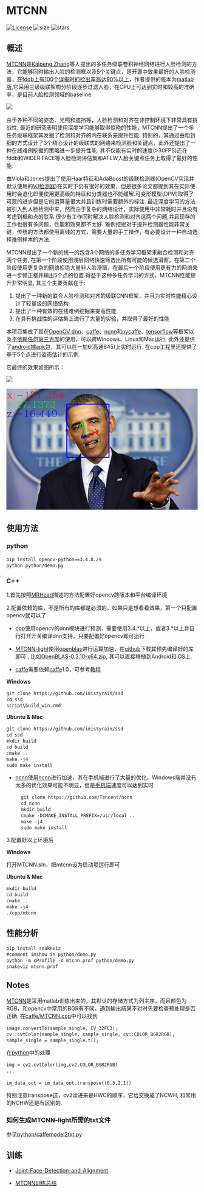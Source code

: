# MTCNN
[![License](https://img.shields.io/badge/license-MIT-yellow.svg)](LICENSE)
![size](https://img.shields.io/github/repo-size/imistyrain/MTCNN)
![stars](https://img.shields.io/github/stars/imistyrain/MTCNN?style=social)

## 概述

[MTCNN](https://kpzhang93.github.io/MTCNN_face_detection_alignment/index.html)是[Kaipeng Zhang](https://kpzhang93.github.io/)等人提出的多任务级联卷积神经网络进行人脸检测的方法，它能够同时输出人脸的检测框以及5个关键点，是开源中效果最好的人脸检测器，[在fddb上有100个误报时的检出率高达90%以上](https://github.com/imistyrain/fddb-windows)，作者提供的版本为[matlab版](https://github.com/kpzhang93/MTCNN_face_detection_alignment),它采用三级级联架构分阶段逐步过滤人脸，在CPU上可达到实时和较高的准确率，是目前人脸检测领域的baseline.

![](https://kpzhang93.github.io/MTCNN_face_detection_alignment/support/index.png)

由于各种不同的姿态、光照和遮挡等，人脸检测和对齐在非控制环境下非常具有挑战性. 最近的研究表明使用深度学习能够取得惊艳的性能，MTCNN提出了一个多任务级联框架其发掘了检测和对齐的内在联系来提升性能. 特别的，其通过由粗到细的方式设计了3个精心设计的级联式的网络来检测脸和关键点，此外还提出了一种在线难例挖掘的策略进一步提升性能. 其不仅能有实时的速度(>30FPS)还在fddb和WIDER FACE等人脸检测评估集和AFLW人脸关键点任务上取得了最好的性能.

由Viola和Jones提出了使用Haar特征和AdaBoost的级联检测器(OpenCV实现并默认使用的[VJ检测器](https://blog.csdn.net/lixiaoguang20/article/details/78403682?utm_medium=distribute.pc_relevant.none-task-blog-BlogCommendFromMachineLearnPai2-2.nonecase&depth_1-utm_source=distribute.pc_relevant.none-task-blog-BlogCommendFromMachineLearnPai2-2.nonecase))在实时下仍有很好的效果，但是很多论文都提到其在实际使用时会退化即便使用更高级的特征和分类器也不能缓解.可变形模型(DPM)取得了可观的进步但是它的运算量很大并且训练时需要额外的标注. 最近深度学习的方法被引入到人脸检测中来，然而由于复杂的网络设计，实际使用中非常耗时并且没有考虑到框和点的联系.很少有工作同时解决人脸检测和对齐这两个问题,并且现存的工作也很有多问题，性能和效果都不太好. 难例挖掘对于提升检测器性能非常关键，传统的方法都使用离线的方式，需要大量的手工操作，有必要设计一种自动选择难例样本的方法.

MTCNN提出了一个新的统一的包含3个网络的多任务学习框架来融合检测和对齐两个任务, 在第一个阶段使用浅层网络快速筛选出所有可能的候选滑窗，在第二个阶段使用更复杂的网络拒绝大量非人脸滑窗，在最后一个阶段使用更有力的网络来进一步修正框并输出5个点的位置.得益于这种多任务学习的方式，MTCNN性能提升非常明显, 其三个主要贡献在于:

1. 提出了一种新的联合人脸检测和对齐的级联CNN框架，并且为实时性能精心设计了轻量级的网络结构
2. 提出了一种有效的在线难例挖掘来提高性能
3. 在具有挑战性的评估集上进行了大量的实验，并取得了最好的性能

本项目集成了其在[OpenCV dnn](https://github.com/imistyrain/MTCNN/tree/master/cpp)、[caffe](https://github.com/imistyrain/MTCNN/tree/master/affe)、[ncnn](https://github.com/imistyrain/MTCNN/tree/master/ncnn)和[pycaffe](https://github.com/imistyrain/MTCNN/tree/master/python-caffe)、[tensorflow](https://github.com/imistyrain/MTCNN/tree/master/tensorflow)等框架以及[不依赖任何第三方库](https://github.com/imistyrain/MTCNN/tree/master/MTCNN-light)的使用，可以跨Windows、Linux和Mac运行, 此外还提供了[android端apk包](https://github.com/imistyrain/MTCNN/releases)，其可以在一加6(高通845)上实时运行.
在cpp工程里还提供了基于5个点进行姿态估计的示例.

它最终的效果如图所示：

![](https://i.imgur.com/FbglxoX.jpg)

![](results/test.jpg)

## 使用方法

### python
```
pip install opencv-python==3.4.8.29
python python/demo.py
```

### C++

1.首先按照[MRHead](https://github.com/imistyrain/MRHead)描述的方法配置好opencv跨版本和平台编译环境

2.配置依赖的库，不是所有的库都是必须的，如果只是想看看效果，第一个只配置opencv就可以了.

- [cpp](cpp)使用opencv的dnn模块进行预测，需要使用3.4.*以上，或者3.*以上并自行打开开关编译dnn支持，只要配置好opencv即可运行

- [MTCNN-light](MTCNN-light)使用[openblas](https://github.com/xianyi/OpenBLAS)进行运算加速，在[github](https://github.com/xianyi/OpenBLAS/releases/)下载其预先编译好的库即可
, 比如[OpenBLAS-0.3.10-x64.zip](https://github.com/xianyi/OpenBLAS/releases/download/v0.3.10/OpenBLAS-0.3.10-x64.zip), 其可以直接移植到Android和iOS上.

- [caffe](caffe)需要依赖[caffe](https://github.com/BVLC/caffe)1.0，可参考[教程](http://blog.csdn.net/akashaicrecorder/article/details/71016942)

 **Windows**

	git clone https://github.com/imistyrain/ssd
	cd ssd
	script\build_win.cmd
 **Ubuntu & Mac**

	git clone https://github.com/imistyrain/ssd
	cd ssd
	mkdir build
	cd build
	cmake ..
	make -j4
	sudo make install

* [ncnn](ncnn)使用[ncnn](https://github.com/Tencent/ncnn)进行加速，其在手机端进行了大量的优化，Windows端并没有太多的优化效果可能不明显，但是[手机端](https://github.com/imistyrain/MTCNN/releases/download/1.0/mtcnn.apk)速度可以达到实时

		git clone https://github.com/Tencent/ncnn
		cd ncnn
		mkdir build
		cmake -DCMAKE_INSTALL_PREFIX=/usr/local ..
		make -j4
		sudo make install

3.配置好以上环境后

 **Windows**

打开MTCNN.sln，把mtcnn设为启动项运行即可

 **Ubuntu & Mac**

	mkdir build
	cd build
	cmake ..
	make -j4
	./cpp/mtcnn

## 性能分析
```
pip install snakeviz
#comment imshow in python/demo.py
python -m cProfile -o mtcnn.prof python/demo.py
snakeviz mtcnn.prof
```

## Notes

[MTCNN](https://kpzhang93.github.io/MTCNN_face_detection_alignment/index.html)是采用matlab训练出来的，其默认的存储方式为列主序，而且颜色为RGB，和opencv中常用的BGR有不同，遇到输出结果不对时先要检查预处理是否正确.
在[caffe/MTCNN.cpp](https://github.com/imistyrain/MTCNN/blob/8fc7ed67214ce53b690efe99ee368ab75d71b38b/cpp/MTCNN.cpp#L356)中可以找到

	image.convertTo(sample_single, CV_32FC3);
	cv::cvtColor(sample_single, sample_single, cv::COLOR_BGR2RGB);
	sample_single = sample_single.t();
	
在[python](python-caffe/MtcnnDetector.py)中的处理

	img = cv2.cvtColor(img,cv2.COLOR_BGR2RGB)
	...

	im_data_out = im_data_out.transpose((0,3,2,1)) 
特别注意transpose这，cv2读进来是HWC的顺序，它给交换成了NCWH, 和常用的NCHW还是有区别的.

### 如何生成MTCNN-light所需的txt文件

参见[python/caffemodel2txt.py](python/caffemodel2txt.py)

## 训练

* [Joint-Face-Detection-and-Alignment](https://github.com/luoyetx/Joint-Face-Detection-and-Alignment)

* [MTCNN训练总结](https://github.com/luoyetx/Joint-Face-Detection-and-Alignment/blob/master/summary.md)